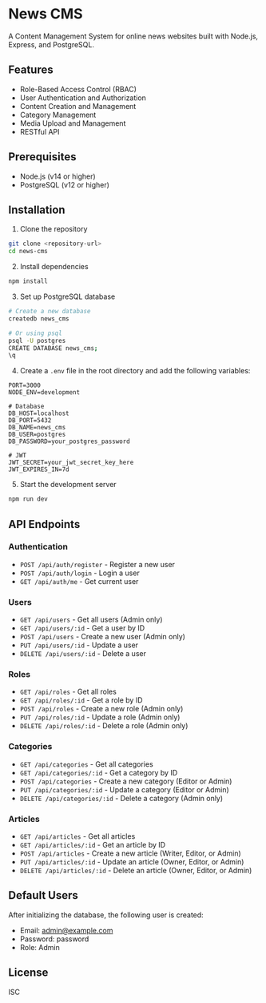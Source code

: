 # News CMS

A Content Management System for online news websites built with Node.js, Express, and PostgreSQL.

## Features

- Role-Based Access Control (RBAC)
- User Authentication and Authorization
- Content Creation and Management
- Category Management
- Media Upload and Management
- RESTful API

## Prerequisites

- Node.js (v14 or higher)
- PostgreSQL (v12 or higher)

## Installation

1. Clone the repository

```bash
git clone <repository-url>
cd news-cms
```

2. Install dependencies

```bash
npm install
```

3. Set up PostgreSQL database

```bash
# Create a new database
createdb news_cms

# Or using psql
psql -U postgres
CREATE DATABASE news_cms;
\q
```

4. Create a `.env` file in the root directory and add the following variables:

```
PORT=3000
NODE_ENV=development

# Database
DB_HOST=localhost
DB_PORT=5432
DB_NAME=news_cms
DB_USER=postgres
DB_PASSWORD=your_postgres_password

# JWT
JWT_SECRET=your_jwt_secret_key_here
JWT_EXPIRES_IN=7d
```

5. Start the development server

```bash
npm run dev
```

## API Endpoints

### Authentication

- `POST /api/auth/register` - Register a new user
- `POST /api/auth/login` - Login a user
- `GET /api/auth/me` - Get current user

### Users

- `GET /api/users` - Get all users (Admin only)
- `GET /api/users/:id` - Get a user by ID
- `POST /api/users` - Create a new user (Admin only)
- `PUT /api/users/:id` - Update a user
- `DELETE /api/users/:id` - Delete a user

### Roles

- `GET /api/roles` - Get all roles
- `GET /api/roles/:id` - Get a role by ID
- `POST /api/roles` - Create a new role (Admin only)
- `PUT /api/roles/:id` - Update a role (Admin only)
- `DELETE /api/roles/:id` - Delete a role (Admin only)

### Categories

- `GET /api/categories` - Get all categories
- `GET /api/categories/:id` - Get a category by ID
- `POST /api/categories` - Create a new category (Editor or Admin)
- `PUT /api/categories/:id` - Update a category (Editor or Admin)
- `DELETE /api/categories/:id` - Delete a category (Admin only)

### Articles

- `GET /api/articles` - Get all articles
- `GET /api/articles/:id` - Get an article by ID
- `POST /api/articles` - Create a new article (Writer, Editor, or Admin)
- `PUT /api/articles/:id` - Update an article (Owner, Editor, or Admin)
- `DELETE /api/articles/:id` - Delete an article (Owner, Editor, or Admin)

## Default Users

After initializing the database, the following user is created:

- Email: admin@example.com
- Password: password
- Role: Admin

## License

ISC

